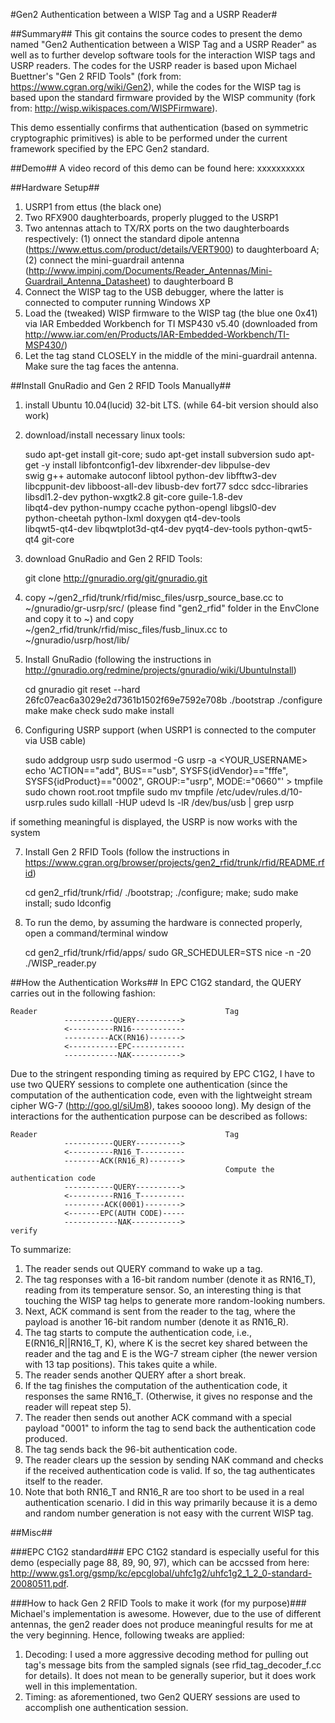 #Gen2 Authentication between a WISP Tag and a USRP Reader#

##Summary##
This git contains the source codes to present the demo named "Gen2 Authentication between a WISP Tag and a USRP Reader" as well as to further develop software tools for the interaction WISP tags and USRP readers. The codes for the USRP reader is based upon Michael Buettner's "Gen 2 RFID Tools" (fork from: https://www.cgran.org/wiki/Gen2), while the codes for the WISP tag is based upon the standard firmware provided by the WISP community (fork from: http://wisp.wikispaces.com/WISPFirmware).

This demo essentially confirms that authentication (based on symmetric cryptographic primitives) is able to be performed under the current framework specified by the EPC Gen2 standard.

##Demo##
A video record of this demo can be found here: xxxxxxxxxx


##Hardware Setup##
1. USRP1 from ettus (the black one)
2. Two RFX900 daughterboards, properly plugged to the USRP1
3. Two antennas attach to TX/RX ports on the two daughterboards respectively: (1) onnect the standard dipole antenna (https://www.ettus.com/product/details/VERT900) to daughterboard A; (2) connect the mini-guardrail antenna (http://www.impinj.com/Documents/Reader_Antennas/Mini-Guardrail_Antenna_Datasheet) to daughterboard B
4. Connect the WISP tag to the USB debugger, where the latter is connected to computer running Windows XP
5. Load the (tweaked) WISP firmware to the WISP tag (the blue one 0x41) via IAR Embedded Workbench for TI MSP430 v5.40 (downloaded from http://www.iar.com/en/Products/IAR-Embedded-Workbench/TI-MSP430/)
6. Let the tag stand CLOSELY in the middle of the mini-guardrail antenna. Make sure the tag faces the antenna.


##Install GnuRadio and Gen 2 RFID Tools Manually##
1. install Ubuntu 10.04(lucid) 32-bit LTS. (while 64-bit version should also work)
2. download/install necessary linux tools:

	sudo apt-get install git-core; sudo apt-get install subversion
	sudo apt-get -y install libfontconfig1-dev libxrender-dev libpulse-dev \
	swig g++ automake autoconf libtool python-dev libfftw3-dev \
	libcppunit-dev libboost-all-dev libusb-dev fort77 sdcc sdcc-libraries \
	libsdl1.2-dev python-wxgtk2.8 git-core guile-1.8-dev \
	libqt4-dev python-numpy ccache python-opengl libgsl0-dev \
	python-cheetah python-lxml doxygen qt4-dev-tools \
	libqwt5-qt4-dev libqwtplot3d-qt4-dev pyqt4-dev-tools python-qwt5-qt4 git-core

3. download GnuRadio and Gen 2 RFID Tools:

	git clone http://gnuradio.org/git/gnuradio.git

4. copy ~/gen2_rfid/trunk/rfid/misc_files/usrp_source_base.cc to ~/gnuradio/gr-usrp/src/ (please find "gen2_rfid" folder in the EnvClone and copy it to ~) and copy ~/gen2_rfid/trunk/rfid/misc_files/fusb_linux.cc to ~/gnuradio/usrp/host/lib/

5. Install GnuRadio (following the instructions in http://gnuradio.org/redmine/projects/gnuradio/wiki/UbuntuInstall)

	cd gnuradio
	git reset --hard 26fc07eac6a3029e2d7361b1502f69e7592e708b
	./bootstrap
	./configure
	make
	make check
	sudo make install

6. Configuring USRP support (when USRP1 is connected to the computer via USB cable)

	sudo addgroup usrp
	sudo usermod -G usrp -a <YOUR_USERNAME>
	echo 'ACTION=="add", BUS=="usb", SYSFS{idVendor}=="fffe", SYSFS{idProduct}=="0002", GROUP:="usrp", MODE:="0660"' > tmpfile
	sudo chown root.root tmpfile
	sudo mv tmpfile /etc/udev/rules.d/10-usrp.rules
	sudo killall -HUP udevd
	ls -lR /dev/bus/usb | grep usrp

if something meaningful is displayed, the USRP is now works with the system

7. Install Gen 2 RFID Tools (follow the instructions in https://www.cgran.org/browser/projects/gen2_rfid/trunk/rfid/README.rfid)

	cd gen2_rfid/trunk/rfid/
	./bootstrap; ./configure; make; sudo make install;
	sudo ldconfig

5. To run the demo, by assuming the hardware is connected properly, open a command/terminal window

	cd gen2_rfid/trunk/rfid/apps/
	sudo GR_SCHEDULER=STS nice -n -20 ./WISP_reader.py


##How the Authentication Works##
In EPC C1G2 standard, the QUERY carries out in the following fashion:

	Reader				               				Tag
				-----------QUERY---------->
				<----------RN16------------
				----------ACK(RN16)------->
				<-----------EPC------------
				------------NAK----------->

Due to the stringent responding timing as required by EPC C1G2, I have to use two QUERY sessions to complete one authentication (since the computation of the authentication code, even with the lightweight stream cipher WG-7 (http://goo.gl/siUm8), takes sooooo long). My design of the interactions for the authentication purpose can be described as follows:

	Reader											Tag
				-----------QUERY---------->
				<----------RN16_T----------
				--------ACK(RN16_R)------->
													Compute the authentication code
				-----------QUERY---------->
				<----------RN16_T----------
				---------ACK(0001)-------->
				<-------EPC(AUTH CODE)-----
				------------NAK----------->
	verify

To summarize:
1. The reader sends out QUERY command to wake up a tag.
2. The tag responses with a 16-bit random number (denote it as RN16_T), reading from its temperature sensor. So, an interesting thing is that touching the WISP tag helps to generate more random-looking numbers.
3. Next, ACK command is sent from the reader to the tag, where the payload is another 16-bit random number (denote it as RN16_R).
4. The tag starts to compute the authentication code, i.e., E(RN16_R||RN16_T, K), where K is the secret key shared between the reader and the tag and E is the WG-7 stream cipher (the newer version with 13 tap positions). This takes quite a while.
5. The reader sends another QUERY after a short break. 
6. If the tag finishes the computation of the authentication code, it responses the same RN16_T. (Otherwise, it gives no response and the reader will repeat step 5).
7. The reader then sends out another ACK command with a special payload "0001" to inform the tag to send back the authentication code produced.
8. The tag sends back the 96-bit authentication code.
9. The reader clears up the session by sending NAK command and checks if the received authentication code is valid. If so, the tag authenticates itself to the reader.
10. Note that both RN16_T and RN16_R are too short to be used in a real authentication scenario. I did in this way primarily because it is a demo and random number generation is not easy with the current WISP tag.


##Misc##

###EPC C1G2 standard###
EPC C1G2 standard is especially useful for this demo (especially page 88, 89, 90, 97), which can be accssed from here: http://www.gs1.org/gsmp/kc/epcglobal/uhfc1g2/uhfc1g2_1_2_0-standard-20080511.pdf.

###How to hack Gen 2 RFID Tools to make it work (for my purpose)###
Michael's implementation is awesome. However, due to the use of different antennas, the gen2 reader does not produce meaningful results for me at the very beginning. Hence, following tweaks are applied:
1. Decoding: I used a more aggressive decoding method for pulling out tag's message bits from the sampled signals (see rfid_tag_decoder_f.cc for details). It does not mean to be generally superior, but it does work well in this implementation.
2. Timing: as aforementioned, two Gen2 QUERY sessions are used to accomplish one authentication session.
